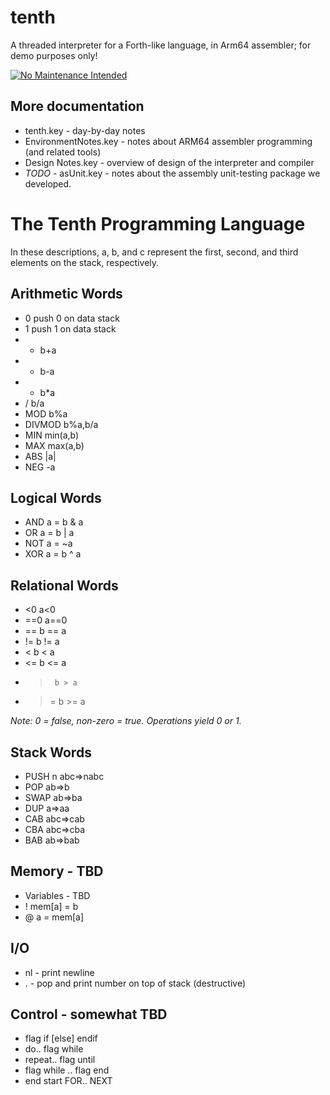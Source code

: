 # tenth
A threaded interpreter for a Forth-like language, in Arm64 assembler; for demo purposes only!

[![No Maintenance Intended](http://unmaintained.tech/badge.svg)](http://unmaintained.tech/)

## More documentation
* tenth.key - day-by-day notes
* EnvironmentNotes.key - notes about ARM64 assembler programming (and related tools)
* Design Notes.key - overview of design of the interpreter and compiler
* *TODO* - asUnit.key - notes about the assembly unit-testing package we developed. 


# The Tenth Programming Language
In these descriptions, a, b, and c represent the first, second, and third elements on the stack, respectively.

## Arithmetic Words
* 0    push 0 on data stack
* 1    push 1 on data stack
* +    b+a
* -    b-a
* *    b*a
* /    b/a
* MOD   b%a
* DIVMOD  b%a,b/a
* MIN   min(a,b)
* MAX   max(a,b)
* ABS   |a|
* NEG   -a

## Logical Words
* AND a = b & a
* OR  a = b | a
* NOT  a = ~a
* XOR  a = b ^ a

## Relational Words
* <0     a<0
* ==0    a==0
* ==     b == a
* !=     b != a
* <      b < a
* <=     b <= a
* >      b > a
* >=     b >= a

*Note: 0 = false, non-zero = true. Operations yield 0 or 1.*

## Stack Words
* PUSH n  abc⇒nabc
* POP    ab⇒b
* SWAP  ab⇒ba
* DUP   a⇒aa 
* CAB  abc⇒cab
* CBA  abc⇒cba
* BAB  ab⇒bab

## Memory - TBD
* Variables - TBD
* !   mem[a] = b
* @   a = mem[a]

## I/O
* nl - print newline
* . - pop and print number on top of stack (destructive)

## Control - somewhat TBD
* flag if [else] endif
* do.. flag while
* repeat.. flag until
* flag while .. flag end
* end start FOR.. NEXT

